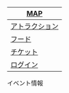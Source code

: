 
|[MAP]()|
|----|
|[アトラクション](https://takajo-soft07.github.io/homepage/attraction)|
|[フード]()|
|[チケット]()|
|[ログイン]()|

イベント情報
